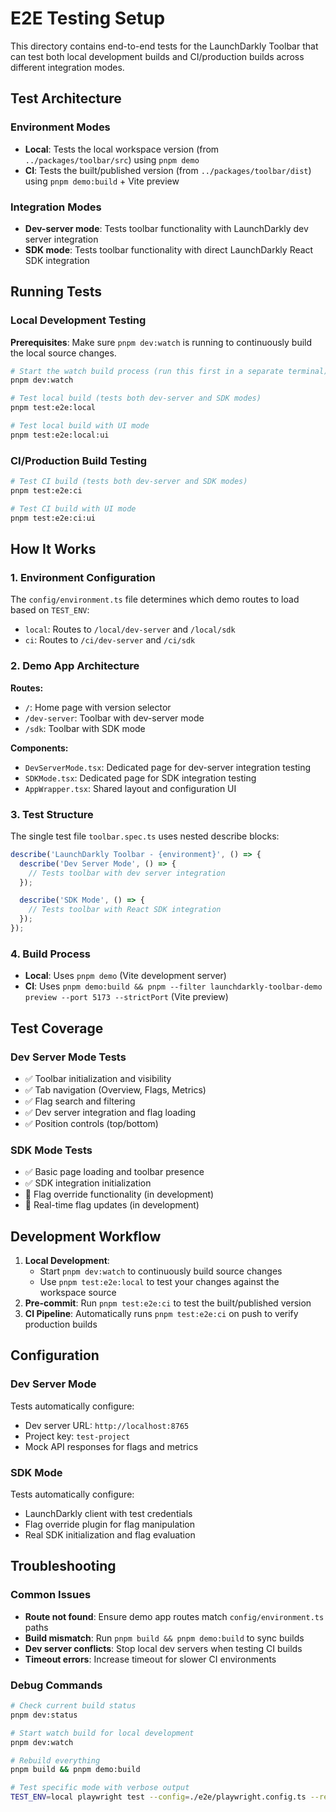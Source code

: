 # E2E Testing Setup

This directory contains end-to-end tests for the LaunchDarkly Toolbar that can test both local development builds and CI/production builds across different integration modes.

## Test Architecture

### Environment Modes

- **Local**: Tests the local workspace version (from `../packages/toolbar/src`) using `pnpm demo`
- **CI**: Tests the built/published version (from `../packages/toolbar/dist`) using `pnpm demo:build` + Vite preview

### Integration Modes

- **Dev-server mode**: Tests toolbar functionality with LaunchDarkly dev server integration
- **SDK mode**: Tests toolbar functionality with direct LaunchDarkly React SDK integration

## Running Tests

### Local Development Testing

**Prerequisites**: Make sure `pnpm dev:watch` is running to continuously build the local source changes.

```bash
# Start the watch build process (run this first in a separate terminal)
pnpm dev:watch

# Test local build (tests both dev-server and SDK modes)
pnpm test:e2e:local

# Test local build with UI mode
pnpm test:e2e:local:ui
```

### CI/Production Build Testing

```bash
# Test CI build (tests both dev-server and SDK modes)
pnpm test:e2e:ci

# Test CI build with UI mode
pnpm test:e2e:ci:ui
```

## How It Works

### 1. Environment Configuration

The `config/environment.ts` file determines which demo routes to load based on `TEST_ENV`:

- `local`: Routes to `/local/dev-server` and `/local/sdk`
- `ci`: Routes to `/ci/dev-server` and `/ci/sdk`

### 2. Demo App Architecture

**Routes:**

- `/`: Home page with version selector
- `/dev-server`: Toolbar with dev-server mode
- `/sdk`: Toolbar with SDK mode

**Components:**

- `DevServerMode.tsx`: Dedicated page for dev-server integration testing
- `SDKMode.tsx`: Dedicated page for SDK integration testing
- `AppWrapper.tsx`: Shared layout and configuration UI

### 3. Test Structure

The single test file `toolbar.spec.ts` uses nested describe blocks:

```typescript
describe('LaunchDarkly Toolbar - {environment}', () => {
  describe('Dev Server Mode', () => {
    // Tests toolbar with dev server integration
  });

  describe('SDK Mode', () => {
    // Tests toolbar with React SDK integration
  });
});
```

### 4. Build Process

- **Local**: Uses `pnpm demo` (Vite development server)
- **CI**: Uses `pnpm demo:build && pnpm --filter launchdarkly-toolbar-demo preview --port 5173 --strictPort` (Vite preview)

## Test Coverage

### Dev Server Mode Tests

- ✅ Toolbar initialization and visibility
- ✅ Tab navigation (Overview, Flags, Metrics)
- ✅ Flag search and filtering
- ✅ Dev server integration and flag loading
- ✅ Position controls (top/bottom)

### SDK Mode Tests

- ✅ Basic page loading and toolbar presence
- ✅ SDK integration initialization
- 🔄 Flag override functionality (in development)
- 🔄 Real-time flag updates (in development)

## Development Workflow

1. **Local Development**:
   - Start `pnpm dev:watch` to continuously build source changes
   - Use `pnpm test:e2e:local` to test your changes against the workspace source
2. **Pre-commit**: Run `pnpm test:e2e:ci` to test the built/published version
3. **CI Pipeline**: Automatically runs `pnpm test:e2e:ci` on push to verify production builds

## Configuration

### Dev Server Mode

Tests automatically configure:

- Dev server URL: `http://localhost:8765`
- Project key: `test-project`
- Mock API responses for flags and metrics

### SDK Mode

Tests automatically configure:

- LaunchDarkly client with test credentials
- Flag override plugin for flag manipulation
- Real SDK initialization and flag evaluation

## Troubleshooting

### Common Issues

- **Route not found**: Ensure demo app routes match `config/environment.ts` paths
- **Build mismatch**: Run `pnpm build && pnpm demo:build` to sync builds
- **Dev server conflicts**: Stop local dev servers when testing CI builds
- **Timeout errors**: Increase timeout for slower CI environments

### Debug Commands

```bash
# Check current build status
pnpm dev:status

# Start watch build for local development
pnpm dev:watch

# Rebuild everything
pnpm build && pnpm demo:build

# Test specific mode with verbose output
TEST_ENV=local playwright test --config=./e2e/playwright.config.ts --reporter=list
```
